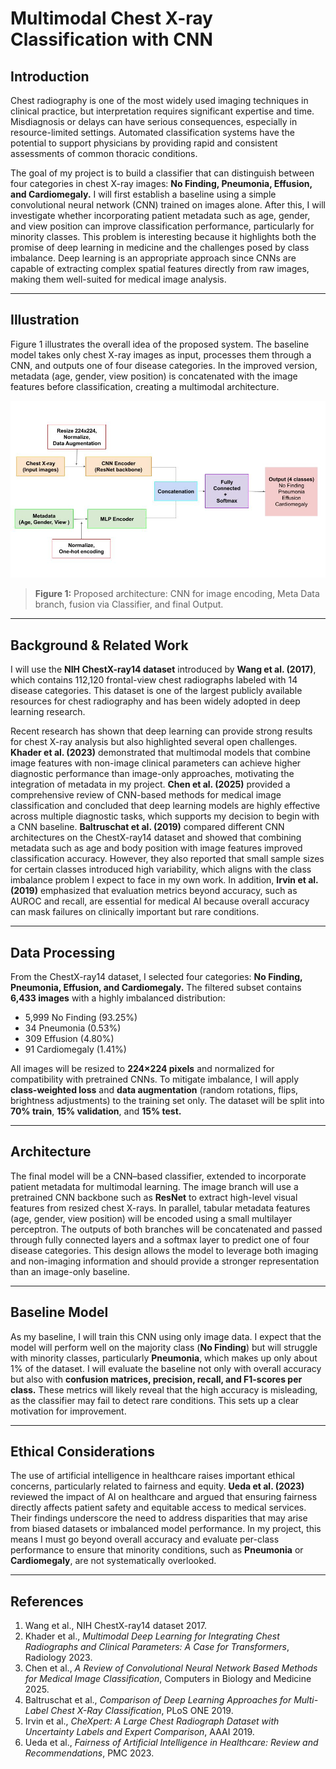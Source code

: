 # Multimodal Chest X-ray Classification with CNN

## Introduction

Chest radiography is one of the most widely used imaging techniques in clinical practice, but interpretation requires significant expertise and time. Misdiagnosis or delays can have serious consequences, especially in resource-limited settings. Automated classification systems have the potential to support physicians by providing rapid and consistent assessments of common thoracic conditions.

The goal of my project is to build a classifier that can distinguish between four categories in chest X-ray images: **No Finding, Pneumonia, Effusion, and Cardiomegaly.** I will first establish a baseline using a simple convolutional neural network (CNN) trained on images alone. After this, I will investigate whether incorporating patient metadata such as age, gender, and view position can improve classification performance, particularly for minority classes. This problem is interesting because it highlights both the promise of deep learning in medicine and the challenges posed by class imbalance. Deep learning is an appropriate approach since CNNs are capable of extracting complex spatial features directly from raw images, making them well-suited for medical image analysis.

---

## Illustration

Figure 1 illustrates the overall idea of the proposed system. The baseline model takes only chest X-ray images as input, processes them through a CNN, and outputs one of four disease categories. In the improved version, metadata (age, gender, view position) is concatenated with the image features before classification, creating a multimodal architecture.

<img src="APS360 Diagram (2).jpg" alt="Figure 1" width="600">

> **Figure 1:** Proposed architecture: CNN for image encoding, Meta Data branch, fusion via Classifier, and final Output.

---

## Background & Related Work

I will use the **NIH ChestX-ray14 dataset** introduced by **Wang et al. (2017)**, which contains 112,120 frontal-view chest radiographs labeled with 14 disease categories. This dataset is one of the largest publicly available resources for chest radiography and has been widely adopted in deep learning research.

Recent research has shown that deep learning can provide strong results for chest X-ray analysis but also highlighted several open challenges. **Khader et al. (2023)** demonstrated that multimodal models that combine image features with non-image clinical parameters can achieve higher diagnostic performance than image-only approaches, motivating the integration of metadata in my project. **Chen et al. (2025)** provided a comprehensive review of CNN-based methods for medical image classification and concluded that deep learning models are highly effective across multiple diagnostic tasks, which supports my decision to begin with a CNN baseline. **Baltruschat et al. (2019)** compared different CNN architectures on the ChestX-ray14 dataset and showed that combining metadata such as age and body position with image features improved classification accuracy. However, they also reported that small sample sizes for certain classes introduced high variability, which aligns with the class imbalance problem I expect to face in my own work. In addition, **Irvin et al. (2019)** emphasized that evaluation metrics beyond accuracy, such as AUROC and recall, are essential for medical AI because overall accuracy can mask failures on clinically important but rare conditions.

---

## Data Processing

From the ChestX-ray14 dataset, I selected four categories: **No Finding, Pneumonia, Effusion, and Cardiomegaly.**
The filtered subset contains **6,433 images** with a highly imbalanced distribution:

* 5,999 No Finding (93.25%)
* 34 Pneumonia (0.53%)
* 309 Effusion (4.80%)
* 91 Cardiomegaly (1.41%)

All images will be resized to **224×224 pixels** and normalized for compatibility with pretrained CNNs.
To mitigate imbalance, I will apply **class-weighted loss** and **data augmentation** (random rotations, flips, brightness adjustments) to the training set only.
The dataset will be split into **70% train**, **15% validation**, and **15% test.**

---

## Architecture

The final model will be a CNN–based classifier, extended to incorporate patient metadata for multimodal learning.
The image branch will use a pretrained CNN backbone such as **ResNet** to extract high-level visual features from resized chest X-rays.
In parallel, tabular metadata features (age, gender, view position) will be encoded using a small multilayer perceptron.
The outputs of both branches will be concatenated and passed through fully connected layers and a softmax layer to predict one of four disease categories.
This design allows the model to leverage both imaging and non-imaging information and should provide a stronger representation than an image-only baseline.

---

## Baseline Model

As my baseline, I will train this CNN using only image data. I expect that the model will perform well on the majority class (**No Finding**) but will struggle with minority classes, particularly **Pneumonia**, which makes up only about 1% of the dataset.
I will evaluate the baseline not only with overall accuracy but also with **confusion matrices, precision, recall, and F1-scores per class.**
These metrics will likely reveal that the high accuracy is misleading, as the classifier may fail to detect rare conditions.
This sets up a clear motivation for improvement.

---

## Ethical Considerations

The use of artificial intelligence in healthcare raises important ethical concerns, particularly related to fairness and equity. **Ueda et al. (2023)** reviewed the impact of AI on healthcare and argued that ensuring fairness directly affects patient safety and equitable access to medical services.
Their findings underscore the need to address disparities that may arise from biased datasets or imbalanced model performance.
In my project, this means I must go beyond overall accuracy and evaluate per-class performance to ensure that minority conditions, such as **Pneumonia** or **Cardiomegaly**, are not systematically overlooked.

---

## References

1. Wang et al., NIH ChestX-ray14 dataset 2017.
2. Khader et al., *Multimodal Deep Learning for Integrating Chest Radiographs and Clinical Parameters: A Case for Transformers*, Radiology 2023.
3. Chen et al., *A Review of Convolutional Neural Network Based Methods for Medical Image Classification*, Computers in Biology and Medicine 2025.
4. Baltruschat et al., *Comparison of Deep Learning Approaches for Multi-Label Chest X-Ray Classification*, PLoS ONE 2019.
5. Irvin et al., *CheXpert: A Large Chest Radiograph Dataset with Uncertainty Labels and Expert Comparison*, AAAI 2019.
6. Ueda et al., *Fairness of Artificial Intelligence in Healthcare: Review and Recommendations*, PMC 2023.
